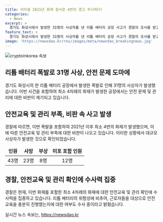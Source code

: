 ```yaml
---
title: 아리셀 2021년 화재 참사로 4번의 경고 무시하다!
categories:
  - News
excerpt: >
  경기도 화성시에서 발생한 31명의 사상자를 낸 리튬 배터리 공장 사고가 경찰의 조사를 받고 있다. 아리셀 공장에서 지난 2년간 최소 4차례의 화재가 있었으며, 안전교육과 안전조치가 제대로 이뤄지지 않아 인명피해가 발생했다는 비판이 나왔다. 경찰은 화재 원인과 안전조치 실행 여부를 조사 중이며, 사고 당시 근무자들을 대상으로 안전 교육을 제대로 실시했는지 등에 대해서도 조사하고 있다. (총 150자)
feature_text: >
  경기도 화성시에서 발생한 31명의 사상자를 낸 리튬 배터리 공장 사고가 경찰의 조사를 받고 있다. 아리셀 공장에서 지난 2년간 최소 4차례의 화재가 있었으며, 안전교육과 안전조치가 제대로 이뤄지지 않아 인명피해가 발생했다는 비판이 나왔다. 경찰은 화재 원인과 안전조치 실행 여부를 조사 중이며, 사고 당시 근무자들을 대상으로 안전 교육을 제대로 실시했는지 등에 대해서도 조사하고 있다. (총 150자)
image: 'https://newsdao.kr/res/images/meta/newsdao_breakingnews.jpg'
---
```


<p><img src="https://newsdao.kr/res/images/meta/newsdao_breakingnews.jpg" alt="cryptoinkorea 속보" /></p>

<h2 data-ke-size="size26">리튬 배터리 폭발로 31명 사상, 안전 문제 도마에</h2>

<p data-ke-size="size16">경기도 화성시의 한 리튬 배터리 공장에서 발생한 폭발로 인해 31명의 사상자가 발생했습니다. 이번 사건을 포함하여 최소 4차례의 화재가 발생한 공장에서는 안전 문제 및 관리에 대한 비판이 제기되고 있습니다.</p>

<h2 data-ke-size="size24">안전교육 및 관리 부족, 비판 속 사고 발생</h2>

<p data-ke-size="size16">경찰에 따르면, 이번 폭발을 포함하여 2021년 이후 최소 4번의 화재가 발생했으며, 이에 따른 안전교육 및 관리 부족에 대한 비판이 나오고 있습니다. 이러한 상황에서 대규모 사상자가 발생한 것으로 확인되었습니다.</p>

<table>
    <thead>
        <tr>
            <td style="text-align: center; height: 17px;"><b>인원</b></td>
            <td style="text-align: center; height: 17px;"><b>사망</b></td>
            <td style="text-align: center; height: 17px;"><b>부상</b></td>
            <td style="text-align: center; height: 17px;"><b>미포 포함 인원</b></td>
        </tr>
    </thead>
    <tbody>
        <tr>
            <td style="text-align: center;">43명</td>
            <td style="text-align: center;">23명</td>
            <td style="text-align: center;">8명</td>
            <td style="text-align: center;">12명</td>
        </tr>
    </tbody>
</table>

<h2 data-ke-size="size24">경찰, 안전교육 및 관리 확인에 수사력 집중</h2>

<p data-ke-size="size16">경찰은 현재, 이번 화재를 포함한 최소 4차례의 화재에 대한 안전교육 및 관리 확인에 수사력을 집중하고 있습니다. 리튬 배터리의 위험성에 비추어, 근로자들을 대상으로 안전 교육을 충분히 진행했는지에 대한 여부도 수사 중이라고 밝혔습니다.</p>
실시간 뉴스 속보는, <a href="https://newsdao.kr" rel="dofollow">https://newsdao.kr</a>


